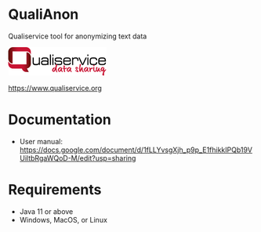 # QualiAnon
Qualiservice tool for anonymizing text data

![Qualiservice data sharing](qualiservice_logo_klein.png)

https://www.qualiservice.org


# Documentation

* User manual: https://docs.google.com/document/d/1fLLYvsgXjh_p9p_E1fhikkIPQb19VUiltbRgaWQoD-M/edit?usp=sharing


# Requirements

* Java 11 or above
* Windows, MacOS, or Linux
